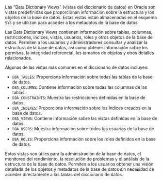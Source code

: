 Las "Data Dictionary Views" (vistas del diccionario de datos) en Oracle son vistas predefinidas que proporcionan información sobre la estructura y los objetos de la base de datos. Estas vistas están almacenadas en el esquema `SYS` y se utilizan para acceder a los metadatos de la base de datos.

Las Data Dictionary Views contienen información sobre tablas, columnas, restricciones, índices, vistas, usuarios, roles y otros objetos de la base de datos. Permiten a los usuarios y administradores consultar y analizar la estructura de la base de datos, así como obtener información sobre los permisos, la integridad referencial, los tamaños de objetos y otros detalles relacionados.

Algunas de las vistas más comunes en el diccionario de datos incluyen:

- `DBA_TABLES`: Proporciona información sobre todas las tablas de la base de datos.
- `DBA_COLUMNS`: Contiene información sobre todas las columnas de las tablas.
- `DBA_CONSTRAINTS`: Muestra las restricciones definidas en la base de datos.
- `DBA_INDEXES`: Proporciona información sobre los índices creados en la base de datos.
- `DBA_VIEWS`: Contiene información sobre las vistas definidas en la base de datos.
- `DBA_USERS`: Muestra información sobre todos los usuarios de la base de datos.
- `DBA_ROLES`: Proporciona información sobre los roles definidos en la base de datos.

Estas vistas son útiles para la administración de la base de datos, el monitoreo del rendimiento, la resolución de problemas y el análisis de la estructura de la base de datos. Permiten a los usuarios obtener una visión detallada de los objetos y metadatos de la base de datos sin necesidad de acceder directamente a las tablas del diccionario de datos.